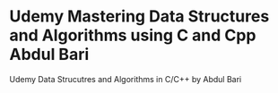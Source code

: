 # Udemy Mastering Data Structures and Algorithms using C and Cpp Abdul Bari
 Udemy Data Strucutres and Algorithms in C/C++ by Abdul Bari
